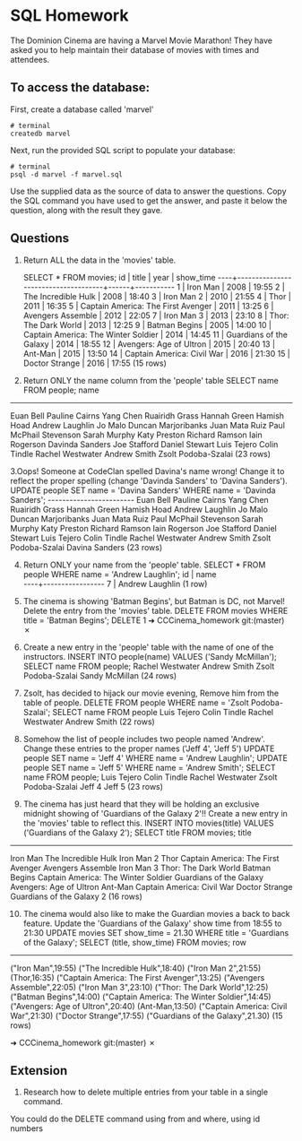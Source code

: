 # SQL Homework

The Dominion Cinema are having a Marvel Movie Marathon! They have asked you to help maintain their database of movies with times and attendees.

## To access the database:

First, create a database called 'marvel'

```
# terminal
createdb marvel
```

Next, run the provided SQL script to populate your database:

```
# terminal
psql -d marvel -f marvel.sql
```

Use the supplied data as the source of data to answer the questions.  Copy the SQL command you have used to get the answer, and paste it below the question, along with the result they gave.

## Questions

1. Return ALL the data in the 'movies' table.

    SELECT * FROM movies;
    id |                title                | year | show_time
----+-------------------------------------+------+-----------
 1 | Iron Man                            | 2008 | 19:55
 2 | The Incredible Hulk                 | 2008 | 18:40
 3 | Iron Man 2                          | 2010 | 21:55
 4 | Thor                                | 2011 | 16:35
 5 | Captain America: The First Avenger  | 2011 | 13:25
 6 | Avengers Assemble                   | 2012 | 22:05
 7 | Iron Man 3                          | 2013 | 23:10
 8 | Thor: The Dark World                | 2013 | 12:25
 9 | Batman Begins                       | 2005 | 14:00
10 | Captain America: The Winter Soldier | 2014 | 14:45
11 | Guardians of the Galaxy             | 2014 | 18:55
12 | Avengers: Age of Ultron             | 2015 | 20:40
13 | Ant-Man                             | 2015 | 13:50
14 | Captain America: Civil War          | 2016 | 21:30
15 | Doctor Strange                      | 2016 | 17:55
(15 rows)

2. Return ONLY the name column from the 'people' table
    SELECT name FROM people;
    name          
------------------------
Euan Bell
Pauline Cairns
Yang Chen
Ruairidh Grass
Hannah Green
Hamish Hoad
Andrew Laughlin
Jo Malo
Duncan Marjoribanks
Juan Mata Ruiz
Paul McPhail Stevenson
Sarah Murphy
Katy Preston
Richard Ramson
Iain Rogerson
Davinda Sanders
Joe Stafford
Daniel Stewart
Luis Tejero
Colin Tindle
Rachel Westwater
Andrew Smith
Zsolt Podoba-Szalai
(23 rows)


3.Oops! Someone at CodeClan spelled Davina's name wrong! Change it to reflect the proper spelling (change 'Davinda Sanders' to 'Davina Sanders').
    UPDATE people SET name = 'Davina Sanders' WHERE name = 'Davinda Sanders';
    ------------------------
 Euan Bell
 Pauline Cairns
 Yang Chen
 Ruairidh Grass
 Hannah Green
 Hamish Hoad
 Andrew Laughlin
 Jo Malo
 Duncan Marjoribanks
 Juan Mata Ruiz
 Paul McPhail Stevenson
 Sarah Murphy
 Katy Preston
 Richard Ramson
 Iain Rogerson
 Joe Stafford
 Daniel Stewart
 Luis Tejero
 Colin Tindle
 Rachel Westwater
 Andrew Smith
 Zsolt Podoba-Szalai
 Davina Sanders
(23 rows)


4. Return ONLY your name from the 'people' table.
      SELECT * FROM people WHERE name = 'Andrew Laughlin';
      id |      name       
----+-----------------
  7 | Andrew Laughlin
(1 row)

5. The cinema is showing 'Batman Begins', but Batman is DC, not Marvel! Delete the entry from the 'movies' table.
      DELETE FROM movies WHERE title = 'Batman Begins';
      DELETE 1
➜  CCCinema_homework git:(master) ✗

6. Create a new entry in the 'people' table with the name of one of the instructors.
    INSERT INTO people(name) VALUES ('Sandy McMillan');
    SELECT name FROM people;
    Rachel Westwater
    Andrew Smith
    Zsolt Podoba-Szalai
    Sandy McMillan
    (24 rows)

7. Zsolt, has decided to hijack our movie evening, Remove him from the table of people.
     DELETE FROM people WHERE name = 'Zsolt Podoba-Szalai';
     SELECT name FROM people
     Luis Tejero
     Colin Tindle
     Rachel Westwater
     Andrew Smith
     (22 rows)


8. Somehow the list of people includes two people named 'Andrew'. Change these entries to the proper names ('Jeff 4', 'Jeff 5')
    UPDATE people SET name = 'Jeff 4' WHERE name = 'Andrew Laughlin';
    UPDATE people SET name = 'Jeff 5' WHERE name = 'Andrew Smith';
    SELECT name FROM people;
    Luis Tejero
    Colin Tindle
    Rachel Westwater
    Zsolt Podoba-Szalai
    Jeff 4
    Jeff 5
    (23 rows)

9. The cinema has just heard that they will be holding an exclusive midnight showing of 'Guardians of the Galaxy 2'!! Create a new entry in the 'movies' table to reflect this.
    INSERT INTO movies(title) VALUES ('Guardians of the Galaxy 2');
    SELECT title FROM movies;
    title                
-------------------------------------
Iron Man
The Incredible Hulk
Iron Man 2
Thor
Captain America: The First Avenger
Avengers Assemble
Iron Man 3
Thor: The Dark World
Batman Begins
Captain America: The Winter Soldier
Guardians of the Galaxy
Avengers: Age of Ultron
Ant-Man
Captain America: Civil War
Doctor Strange
Guardians of the Galaxy 2
(16 rows)


10. The cinema would also like to make the Guardian movies a back to back feature. Update the 'Guardians of the Galaxy' show time from 18:55 to 21:30
    UPDATE movies SET show_time = 21.30 WHERE title = 'Guardians of the Galaxy';
    SELECT (title, show_time) FROM movies;
    row                      
-----------------------------------------------
("Iron Man",19:55)
("The Incredible Hulk",18:40)
("Iron Man 2",21:55)
(Thor,16:35)
("Captain America: The First Avenger",13:25)
("Avengers Assemble",22:05)
("Iron Man 3",23:10)
("Thor: The Dark World",12:25)
("Batman Begins",14:00)
("Captain America: The Winter Soldier",14:45)
("Avengers: Age of Ultron",20:40)
(Ant-Man,13:50)
("Captain America: Civil War",21:30)
("Doctor Strange",17:55)
("Guardians of the Galaxy",21.30)
(15 rows)

➜  CCCinema_homework git:(master) ✗



## Extension

1. Research how to delete multiple entries from your table in a single command.

You could do the DELETE command using from and where, using id numbers
